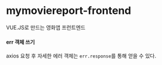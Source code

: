# mymoviereport-frontend

VUE.JS로 만드는 영화앱 프런트엔드

#### err 객체 쓰기

axios 요청 후 자세한 에러 객체는 `err.response`를 통해 얻을 수 있다.
